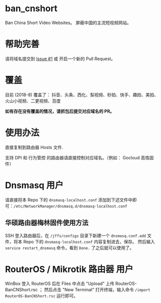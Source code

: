 # ban_cnshort

Ban China Short Video Websites。 屏蔽中国的主流短视频网站。

# 帮助完善

请将域名提交到 [Issue #1](https://github.com/kmahyyg/ban_cnshort/issues/1) 或 开启一个新的 Pull Request。

# 覆盖

目前 (2018-8) 覆盖了：
抖音、头条、西化、梨视频、秒拍、快手、趣拍、美拍、火山小视频、二更视频、百度

**如有存在没有覆盖的情况，请抓包后提交对应域名的 PR。**

# 使用办法

直接复制到路由器 Hosts 文件.

支持 DPI 和 行为管控 的路由器请直接控制对应域名。（例如： Gocloud 高恪固件）

# Dnsmasq 用户

请直接将本 Repo 下的 `dnsmasq-localhost.conf` 添加到下述文件中即可：`/etc/NetworkManager/dnsmasq.d/dnsmasq-localhost.conf`

## 华硕路由器梅林固件使用方法

SSH 登入路由器后，在 `/jffs/configs` 目录下新建一个 `dnsmasq.conf.add` 文件，将本 Repo 下的 `dnsmasq-localhost.conf` 内容复制进去，保存。
然后输入 `service restart_dnsmasq` 命令，看到 `Done.` 了之后就可以使用了。

# RouterOS / Mikrotik 路由器 用户

WinBox 登入 RouterOS 后在 Files 中点击 "Upload" 上传 RouterOS-BanCNShort.rsc ；
然后点击 "New Terminal" 打开终端，输入命令 `/import RouterOS-BanCNShort.rsc` 运行即可。
